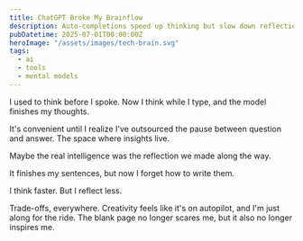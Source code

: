 ```yaml
---
title: ChatGPT Broke My Brainflow
description: Auto-completions speed up thinking but slow down reflection.
pubDatetime: 2025-07-01T00:00:00Z
heroImage: "/assets/images/tech-brain.svg"
tags:
  - ai
  - tools
  - mental models
---
```


I used to think before I spoke.
Now I think while I type, and the model finishes my thoughts.

It's convenient until I realize I've outsourced the pause between question and answer.
The space where insights live.

Maybe the real intelligence was the reflection we made along the way.

It finishes my sentences, but now I forget how to write them.

I think faster. But I reflect less.

Trade-offs, everywhere.
Creativity feels like it's on autopilot, and I'm just along for the ride.
The blank page no longer scares me, but it also no longer inspires me.
